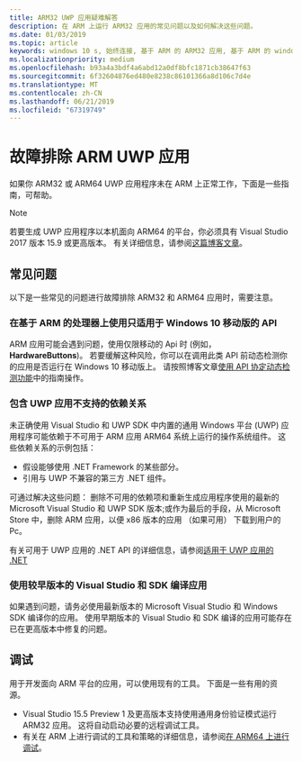 ```yaml
---
title: ARM32 UWP 应用疑难解答
description: 在 ARM 上运行 ARM32 应用的常见问题以及如何解决这些问题。
ms.date: 01/03/2019
ms.topic: article
keywords: windows 10 s, 始终连接, 基于 ARM 的 ARM32 应用, 基于 ARM 的 windows 10, 疑难解答
ms.localizationpriority: medium
ms.openlocfilehash: b93a4a3bdf4a6abd12a0df8bfc1871cb38647f63
ms.sourcegitcommit: 6f32604876ed480e8238c86101366a8d106c7d4e
ms.translationtype: MT
ms.contentlocale: zh-CN
ms.lasthandoff: 06/21/2019
ms.locfileid: "67319749"
---
```

# <a name="troubleshooting-arm-uwp-apps"></a>故障排除 ARM UWP 应用

如果你 ARM32 或 ARM64 UWP 应用程序未在 ARM 上正常工作，下面是一些指南，可帮助。

>[!NOTE]
> 若要生成 UWP 应用程序以本机面向 ARM64 的平台，你必须具有 Visual Studio 2017 版本 15.9 或更高版本。 有关详细信息，请参阅[这篇博客文章](https://blogs.windows.com/buildingapps/2018/11/15/official-support-for-windows-10-on-arm-development/)。

## <a name="common-issues"></a>常见问题
以下是一些常见的问题进行故障排除 ARM32 和 ARM64 应用时，需要注意。

### <a name="using-windows-10-mobile-only-apis-on-arm-based-processors"></a>在基于 ARM 的处理器上使用只适用于 Windows 10 移动版的 API
ARM 应用可能会遇到问题，使用仅限移动的 Api 时 (例如， **HardwareButtons**)。 若要缓解这种风险，你可以在调用此类 API 前动态检测你的应用是否运行在 Windows 10 移动版上。 请按照博客文章[使用 API 协定动态检测功能](https://blogs.windows.com/buildingapps/2015/09/15/dynamically-detecting-features-with-api-contracts-10-by-10/)中的指南操作。

### <a name="including-dependencies-not-supported-by-uwp-apps"></a>包含 UWP 应用不支持的依赖关系
未正确使用 Visual Studio 和 UWP SDK 中内置的通用 Windows 平台 (UWP) 应用程序可能依赖于不可用于 ARM 应用 ARM64 系统上运行的操作系统组件。 这些依赖关系的示例包括：

- 假设能够使用 .NET Framework 的某些部分。
- 引用与 UWP 不兼容的第三方 .NET 组件。

可通过解决这些问题： 删除不可用的依赖项和重新生成应用程序使用的最新的 Microsoft Visual Studio 和 UWP SDK 版本;或作为最后的手段，从 Microsoft Store 中，删除 ARM 应用，以便 x86 版本的应用 （如果可用） 下载到用户的 Pc。

有关可用于 UWP 应用的 .NET API 的详细信息，请参阅[适用于 UWP 应用的 .NET](https://docs.microsoft.com/dotnet/api/index?view=dotnet-uwp-10.0)

### <a name="compiling-an-app-with-an-older-version-of-visual-studio-and-sdk"></a>使用较早版本的 Visual Studio 和 SDK 编译应用
如果遇到问题，请务必使用最新版本的 Microsoft Visual Studio 和 Windows SDK 编译你的应用。 使用早期版本的 Visual Studio 和 SDK 编译的应用可能存在已在更高版本中修复的问题。

## <a name="debugging"></a>调试
用于开发面向 ARM 平台的应用，可以使用现有的工具。 下面是一些有用的资源。

- Visual Studio 15.5 Preview 1 及更高版本支持使用通用身份验证模式运行 ARM32 应用。 这将自动启动必要的远程调试工具。
- 有关在 ARM 上进行调试的工具和策略的详细信息，请参阅[在 ARM64 上进行调试](https://docs.microsoft.com/en-us/windows-hardware/drivers/debugger/debugging-arm64)。
